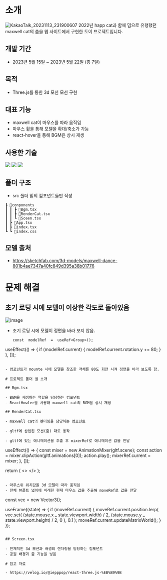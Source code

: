 # 소개

![KakaoTalk_20231113_231900607](https://github.com/Minminjamin/Dance-the-Maxwell/assets/122540708/fd1d2b19-74a4-4ea7-9d2a-371dd2cf0771)
2022년 happ cat과 함께 밈으로 유행했던 maxwell cat의 춤을 웹 사이트에서 구현한 토이 프로젝트입니다.

## 개발 기간

- 2023년 5월 15일 ~ 2023년 5월 22일 (총 7일)

## 목적

- Three.js를 통한 3d 모션 모션 구현

## 대표 기능

- maxwell cat이 마우스를 따라 움직임
- 마우스 휠을 통해 모델을 확대/축소가 가능
- react-hover을 통해 BGM은 상시 재생

## 사용한 기술

<img src="https://img.shields.io/badge/react-61dafb?style=for-the-badge&logo=React&logoColor=white">
<img src="https://img.shields.io/badge/Typescript-3178c6?style=for-the-badge&logo=Typescript&logoColor=white">
<img src="https://img.shields.io/badge/Three.js-000?style=for-the-badge&logo=Three.js&logoColor=white">

## 폴더 구조

- src 폴더 밑의 컴포넌트들만 작성

```
┣ 📂conponents
┃ ┃ ┣ 📜Bgm.tsx
┃ ┃ ┣ 📜RenderCat.tsx
┃ ┃ ┗ 📜Sceen.tsx
┃ ┣ 📜App.tsx
┃ ┣ 📜index.tsx
┗ ┗ 📜index.css
```

## 모델 출처

- https://sketchfab.com/3d-models/maxwell-dance-801b4ae7347a40fc849d395a38b01776

# 문제 해결

## 초기 로딩 시에 모델이 이상한 각도로 돌아있음

![image](https://github.com/Minminjamin/Dance-the-Maxwell/assets/122540708/6987b94c-e3fb-4361-a126-df8c618570f9)

- 초기 로딩 시에 모델이 정면을 바라 보지 않음.

  ```
  const  modelRef  =  useRef<Group>();
  ```

useEffect(() => {
if (modelRef.current) {
modelRef.current.rotation.y += 80;
}
}, []);

```

- 컴포넌트가 mounte 시에 모델을 참조한 객체를 80도 회전 시켜 정면을 바라 보도록 함.

# 프로젝트 폴더 별 소개

## Bgm.tsx

- BGM을 재생하는 역할을 담당하는 컴포넌트
- ReactHowler을 사용해 maxwell cat의 BGM을 상시 재생

## RenderCat.tsx

- maxwell cat의 렌더링을 담당하는 컴포넌트

- gltf에 삽입된 모션(춤) 대로 동작

- gltf에 있는 애니메이션을 추출 후 mixerRef로 애니메이션 값을 전달

```

useEffect(() => {
const mixer = new AnimationMixer(gltf.scene);
const action = mixer.clipAction(gltf.animations[0]);
action.play();
mixerRef.current = mixer;
}, []);

return (
<>
<primitive  object={gltf.scene} scale={0.1} ref={modelRef} />
</>
);

```

- 마우스위 위치값을 3d 모델이 따라 움직임
- 전체 뷰퐅트 넓이에 비례한 현재 마우스 값을 추출해 moveRef로 값을 전달
```

const vec = new Vector3();

useFrame((state) => {
if (moveRef.current) {
moveRef.current.position.lerp(
vec.set(
(state.mouse.x _ state.viewport.width) / 2,
(state.mouse.y _ state.viewport.height) / 2,
0
),
0.1
);
moveRef.current.updateMatrixWorld();
}
});

```

## Screen.tsx

- 전체적인 3d 모션과 배경의 렌더링을 담당하는 컴포넌트
- 공원 배경과 줌 기능을 넣음

# 참고 자료

- https://velog.io/@iepppop/react-three.js-%EB%B9%9B
```
